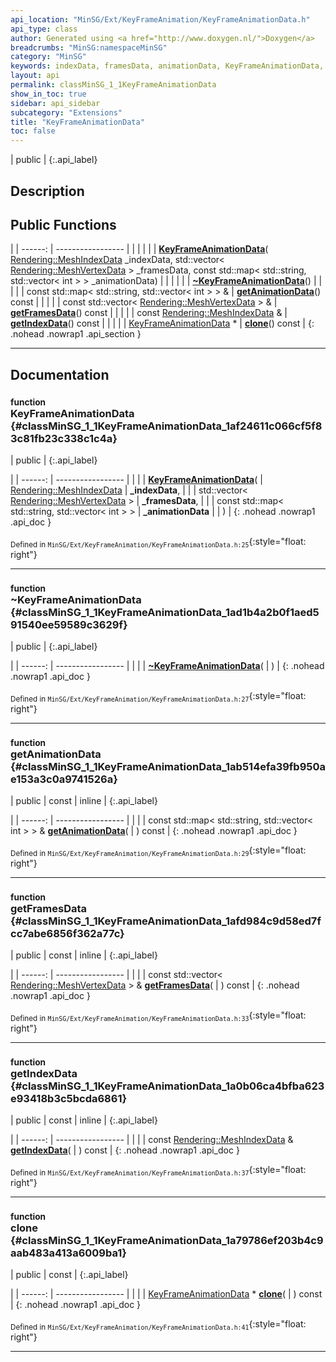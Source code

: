 ```yaml
---
api_location: "MinSG/Ext/KeyFrameAnimation/KeyFrameAnimationData.h"
api_type: class
author: Generated using <a href="http://www.doxygen.nl/">Doxygen</a>
breadcrumbs: "MinSG:namespaceMinSG"
category: "MinSG"
keywords: indexData, framesData, animationData, KeyFrameAnimationData, ~KeyFrameAnimationData, getAnimationData, getFramesData, getIndexData, clone
layout: api
permalink: classMinSG_1_1KeyFrameAnimationData
show_in_toc: true
sidebar: api_sidebar
subcategory: "Extensions"
title: "KeyFrameAnimationData"
toc: false
---
```


| public |
{:.api_label}

## Description





## Public Functions

|
| ------: | ----------------- |
|  | |
|  | **[KeyFrameAnimationData](#classMinSG_1_1KeyFrameAnimationData_1af24611c066cf5f83c81fb23c338c1c4a)**( [Rendering::MeshIndexData](classRendering_1_1MeshIndexData)  _indexData, std::vector< [Rendering::MeshVertexData](classRendering_1_1MeshVertexData) > _framesData, const std::map< std::string, std::vector< int > > _animationData) |
|  | |
|  | **[~KeyFrameAnimationData](#classMinSG_1_1KeyFrameAnimationData_1ad1b4a2b0f1aed591540ee59589c3629f)**() |
|  | |
| const std::map< std::string, std::vector< int > > & | **[getAnimationData](#classMinSG_1_1KeyFrameAnimationData_1ab514efa39fb950ae153a3c0a9741526a)**() const |
|  | |
| const std::vector< [Rendering::MeshVertexData](classRendering_1_1MeshVertexData) > & | **[getFramesData](#classMinSG_1_1KeyFrameAnimationData_1afd984c9d58ed7fcc7abe6856f362a77c)**() const |
|  | |
| const [Rendering::MeshIndexData](classRendering_1_1MeshIndexData) & | **[getIndexData](#classMinSG_1_1KeyFrameAnimationData_1a0b06ca4bfba623e93418b3c5bcda6861)**() const |
|  | |
| [KeyFrameAnimationData](classMinSG_1_1KeyFrameAnimationData) * | **[clone](#classMinSG_1_1KeyFrameAnimationData_1a79786ef203b4c9aab483a413a6009ba1)**() const |
{: .nohead .nowrap1 .api_section }


-------------------------------------------------------------------

## Documentation

### <small>function</small><br/> KeyFrameAnimationData {#classMinSG_1_1KeyFrameAnimationData_1af24611c066cf5f83c81fb23c338c1c4a}

| public |
{:.api_label}

|
| ------: | ----------------- |
|  |
|  **[KeyFrameAnimationData](#classMinSG_1_1KeyFrameAnimationData_1af24611c066cf5f83c81fb23c338c1c4a)**( |  [Rendering::MeshIndexData](classRendering_1_1MeshIndexData)  | **_indexData**, |
| | std::vector< [Rendering::MeshVertexData](classRendering_1_1MeshVertexData) > | **_framesData**, |
| | const std::map< std::string, std::vector< int > > | **_animationData** |
|   ) |
{: .nohead .nowrap1 .api_doc }





<sub>Defined in `MinSG/Ext/KeyFrameAnimation/KeyFrameAnimationData.h:25`</sub>{:style="float: right"}

-------------------------------------------------------------------

### <small>function</small><br/> ~KeyFrameAnimationData {#classMinSG_1_1KeyFrameAnimationData_1ad1b4a2b0f1aed591540ee59589c3629f}

| public |
{:.api_label}

|
| ------: | ----------------- |
|  |
|  **[~KeyFrameAnimationData](#classMinSG_1_1KeyFrameAnimationData_1ad1b4a2b0f1aed591540ee59589c3629f)**( |  ) |
{: .nohead .nowrap1 .api_doc }





<sub>Defined in `MinSG/Ext/KeyFrameAnimation/KeyFrameAnimationData.h:27`</sub>{:style="float: right"}

-------------------------------------------------------------------

### <small>function</small><br/> getAnimationData {#classMinSG_1_1KeyFrameAnimationData_1ab514efa39fb950ae153a3c0a9741526a}

| public | const | inline |
{:.api_label}

|
| ------: | ----------------- |
|  |
| const std::map< std::string, std::vector< int > > & **[getAnimationData](#classMinSG_1_1KeyFrameAnimationData_1ab514efa39fb950ae153a3c0a9741526a)**( |  ) const |
{: .nohead .nowrap1 .api_doc }





<sub>Defined in `MinSG/Ext/KeyFrameAnimation/KeyFrameAnimationData.h:29`</sub>{:style="float: right"}

-------------------------------------------------------------------

### <small>function</small><br/> getFramesData {#classMinSG_1_1KeyFrameAnimationData_1afd984c9d58ed7fcc7abe6856f362a77c}

| public | const | inline |
{:.api_label}

|
| ------: | ----------------- |
|  |
| const std::vector< [Rendering::MeshVertexData](classRendering_1_1MeshVertexData) > & **[getFramesData](#classMinSG_1_1KeyFrameAnimationData_1afd984c9d58ed7fcc7abe6856f362a77c)**( |  ) const |
{: .nohead .nowrap1 .api_doc }





<sub>Defined in `MinSG/Ext/KeyFrameAnimation/KeyFrameAnimationData.h:33`</sub>{:style="float: right"}

-------------------------------------------------------------------

### <small>function</small><br/> getIndexData {#classMinSG_1_1KeyFrameAnimationData_1a0b06ca4bfba623e93418b3c5bcda6861}

| public | const | inline |
{:.api_label}

|
| ------: | ----------------- |
|  |
| const [Rendering::MeshIndexData](classRendering_1_1MeshIndexData) & **[getIndexData](#classMinSG_1_1KeyFrameAnimationData_1a0b06ca4bfba623e93418b3c5bcda6861)**( |  ) const |
{: .nohead .nowrap1 .api_doc }





<sub>Defined in `MinSG/Ext/KeyFrameAnimation/KeyFrameAnimationData.h:37`</sub>{:style="float: right"}

-------------------------------------------------------------------

### <small>function</small><br/> clone {#classMinSG_1_1KeyFrameAnimationData_1a79786ef203b4c9aab483a413a6009ba1}

| public | const |
{:.api_label}

|
| ------: | ----------------- |
|  |
| [KeyFrameAnimationData](classMinSG_1_1KeyFrameAnimationData) * **[clone](#classMinSG_1_1KeyFrameAnimationData_1a79786ef203b4c9aab483a413a6009ba1)**( |  ) const |
{: .nohead .nowrap1 .api_doc }





<sub>Defined in `MinSG/Ext/KeyFrameAnimation/KeyFrameAnimationData.h:41`</sub>{:style="float: right"}

-------------------------------------------------------------------

